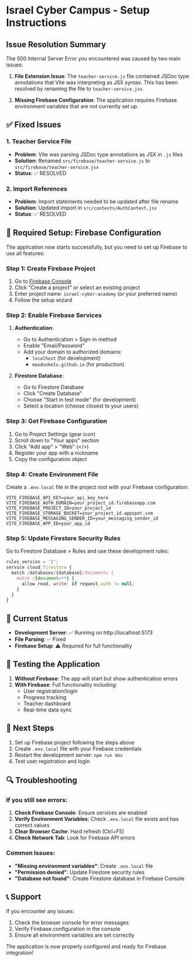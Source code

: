 # Israel Cyber Campus - Setup Instructions

## Issue Resolution Summary

The 500 Internal Server Error you encountered was caused by two main issues:

1. **File Extension Issue**: The `teacher-service.js` file contained JSDoc type annotations that Vite was interpreting as JSX syntax. This has been resolved by renaming the file to `teacher-service.jsx`.

2. **Missing Firebase Configuration**: The application requires Firebase environment variables that are not currently set up.

## ✅ Fixed Issues

### 1. Teacher Service File
- **Problem**: Vite was parsing JSDoc type annotations as JSX in `.js` files
- **Solution**: Renamed `src/firebase/teacher-service.js` to `src/firebase/teacher-service.jsx`
- **Status**: ✅ RESOLVED

### 2. Import References
- **Problem**: Import statements needed to be updated after file rename
- **Solution**: Updated import in `src/contexts/AuthContext.jsx`
- **Status**: ✅ RESOLVED

## 🔧 Required Setup: Firebase Configuration

The application now starts successfully, but you need to set up Firebase to use all features:

### Step 1: Create Firebase Project

1. Go to [Firebase Console](https://console.firebase.google.com/)
2. Click "Create a project" or select an existing project
3. Enter project name: `israel-cyber-academy` (or your preferred name)
4. Follow the setup wizard

### Step 2: Enable Firebase Services

1. **Authentication**:
   - Go to Authentication > Sign-in method
   - Enable "Email/Password"
   - Add your domain to authorized domains:
     - `localhost` (for development)
     - `maxdunkelx.github.io` (for production)

2. **Firestore Database**:
   - Go to Firestore Database
   - Click "Create Database"
   - Choose "Start in test mode" (for development)
   - Select a location (choose closest to your users)

### Step 3: Get Firebase Configuration

1. Go to Project Settings (gear icon)
2. Scroll down to "Your apps" section
3. Click "Add app" > "Web" (</>)
4. Register your app with a nickname
5. Copy the configuration object

### Step 4: Create Environment File

Create a `.env.local` file in the project root with your Firebase configuration:

```env
VITE_FIREBASE_API_KEY=your_api_key_here
VITE_FIREBASE_AUTH_DOMAIN=your_project_id.firebaseapp.com
VITE_FIREBASE_PROJECT_ID=your_project_id
VITE_FIREBASE_STORAGE_BUCKET=your_project_id.appspot.com
VITE_FIREBASE_MESSAGING_SENDER_ID=your_messaging_sender_id
VITE_FIREBASE_APP_ID=your_app_id
```

### Step 5: Update Firestore Security Rules

Go to Firestore Database > Rules and use these development rules:

```javascript
rules_version = '2';
service cloud.firestore {
  match /databases/{database}/documents {
    match /{document=**} {
      allow read, write: if request.auth != null;
    }
  }
}
```

## 🚀 Current Status

- **Development Server**: ✅ Running on http://localhost:5173
- **File Parsing**: ✅ Fixed
- **Firebase Setup**: ⚠️ Required for full functionality

## 🧪 Testing the Application

1. **Without Firebase**: The app will start but show authentication errors
2. **With Firebase**: Full functionality including:
   - User registration/login
   - Progress tracking
   - Teacher dashboard
   - Real-time data sync

## 📝 Next Steps

1. Set up Firebase project following the steps above
2. Create `.env.local` file with your Firebase credentials
3. Restart the development server: `npm run dev`
4. Test user registration and login

## 🔍 Troubleshooting

### If you still see errors:

1. **Check Firebase Console**: Ensure services are enabled
2. **Verify Environment Variables**: Check `.env.local` file exists and has correct values
3. **Clear Browser Cache**: Hard refresh (Ctrl+F5)
4. **Check Network Tab**: Look for Firebase API errors

### Common Issues:

- **"Missing environment variables"**: Create `.env.local` file
- **"Permission denied"**: Update Firestore security rules
- **"Database not found"**: Create Firestore database in Firebase Console

## 📞 Support

If you encounter any issues:
1. Check the browser console for error messages
2. Verify Firebase configuration in the console
3. Ensure all environment variables are set correctly

The application is now properly configured and ready for Firebase integration! 